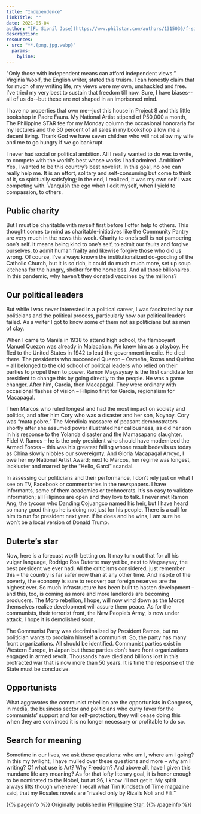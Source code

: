 ```yaml
---
title: "Independence"
linkTitle: ""
date: 2021-05-04
author: "[F. Sionil Jose](https://www.philstar.com/authors/1315036/f-sionil-jose), [Philippine Star](https://www.philstar.com/)"
description:
resources:
- src: "**.{png,jpg,webp}"
  params:
    byline: 
---
```

<span class="drop">"O</span>nly those with independent means can afford independent views.” Virginia Woolf, the English writer, stated this truism. I can honestly claim that for much of my writing life, my views were my own, unshackled and free. I’ve tried my very best to sustain that freedom till now. Sure, I have biases--all of us do--but these are not shaped in an imprisoned mind.

I have no properties that own me--just this house in Project 8 and this little bookshop in Padre Faura. My National Artist stipend of P50,000 a month, The Philippine STAR fee for my Monday column the occasional honoraria for my lectures and the 30 percent of all sales in my bookshop allow me a decent living. Thank God we have seven children who will not allow my wife and me to go hungry if we go bankrupt.

I never had social or political ambition. All I really wanted to do was to write, to compete with the world’s best whose works I had admired. Ambition? Yes, I wanted to be this country’s best novelist. In this goal, no one can really help me. It is an effort, solitary and self-consuming but come to think of it, so spiritually satisfying; in the end, I realized, it was my own self I was competing with. Vanquish the ego when I edit myself, when I yield to compassion, to others.

## Public charity

But I must be charitable with myself first before I offer help to others. This thought comes to mind as charitable-initiatives like the Community Pantry are very much in the news this week. Charity to one’s self is not pampering one’s self. It means being kind to one’s self, to admit our faults and forgive ourselves, to admit human frailty and likewise forgive those who did us wrong. Of course, I’ve always known the institutionalized do-gooding of the Catholic Church, but it is so rich, it could do much much more, set up soup kitchens for the hungry, shelter for the homeless. And all those billionaires. In this pandemic, why haven’t they donated vaccines by the millions?

## Our political leaders

But while I was never interested in a political career, I was fascinated by our politicians and the political process, particularly how our political leaders failed. As a writer I got to know some of them not as politicians but as men of clay.

When I came to Manila in 1938 to attend high school, the flamboyant Manuel Quezon was already in Malacañan. We knew him as a playboy. He fled to the United States in 1942 to lead the government in exile. He died there. The presidents who succeeded Quezon – Osmeña, Roxas and Quirino – all belonged to the old school of political leaders who relied on their parties to propel them to power. Ramon Magsaysay is the first candidate for president to change this by going directly to the people. He was a game changer. After him, Garcia, then Macapagal. They were ordinary with occasional flashes of vision – Filipino first for Garcia, regionalism for Macapagal.

Then Marcos who ruled longest and had the most impact on society and politics, and after him Cory who was a disaster and her son, Noynoy. Cory was “mata pobre.” The Mendiola massacre of peasant demonstrators shortly after she assumed power illustrated her callousness, as did her son in his response to the Yolanda disaster and the Mamasapano slaughter. Fidel V. Ramos – he is the only president who should have modernized the Armed Forces – this was his greatest failing whose result bedevils us today as China slowly nibbles our sovereignty. And Gloria Macapagal Arroyo, I owe her my National Artist Award; next to Marcos, her regime was longest, lackluster and marred by the “Hello, Garci” scandal.

In assessing our politicians and their performance, I don’t rely just on what I see on TV, Facebook or commentaries in the newspapers. I have informants, some of them academics or technocrats. It’s so easy to validate information; all Filipinos are open and they love to talk. I never met Ramon Ang, the tycoon who Danding Cojuangco named his heir, but I have heard so many good things he is doing not just for his people. There is a call for him to run for president next year. If he does and he wins, I am sure he won’t be a local version of Donald Trump.

## Duterte’s star

Now, here is a forecast worth betting on. It may turn out that for all his vulgar language, Rodrigo Roa Duterte may yet be, next to Magsaysay, the best president we ever had. All the criticisms considered, just remember this – the country is far safer now than at any other time. And inspite of the poverty, the economy is sure to recover; our foreign reserves are the highest ever. So much infrastructure has been built to hasten development – and this, too, is coming as more and more landlords are becoming producers. The Moro rebellion, I hope, will now wind down as the Moros themselves realize development will assure them peace. As for the communists, their terrorist front, the New People’s Army, is now under attack. I hope it is demolished soon.

The Communist Party was decriminalized by President Ramos, but no politician wants to proclaim himself a communist. So, the party has many front organizations. All should be identified. Communist parties exist in Western Europe, in Japan but these parties don’t have front organizations engaged in armed revolt. Thousands have died and billions lost in this protracted war that is now more than 50 years. It is time the response of the State must be conclusive.

## Opportunists

What aggravates the communist rebellion are the opportunists in Congress, in media, the business sector and politicians who curry favor for the communists’ support and for self-protection; they will cease doing this when they are convinced it is no longer necessary or profitable to do so.

## Search for meaning

Sometime in our lives, we ask these questions: who am I, where am I going? In this my twilight, I have mulled over these questions and more – why am I writing? Of what use is Art? Why Freedom? And above all, have I given this mundane life any meaning? As for that lofty literary goal, it is honor enough to be nominated to the Nobel, but at 96, I know I’ll not get it. My spirit always lifts though whenever I recall what Tim Kindseth of Time magazine said, that my Rosales novels are “rivaled only by Rizal’s Noli and Fili.”

{{% pageinfo %}}
Originally published in [Philippine Star](https://www.philstar.com/opinion/2021/05/03/2095399/independence).
{{% /pageinfo %}}
